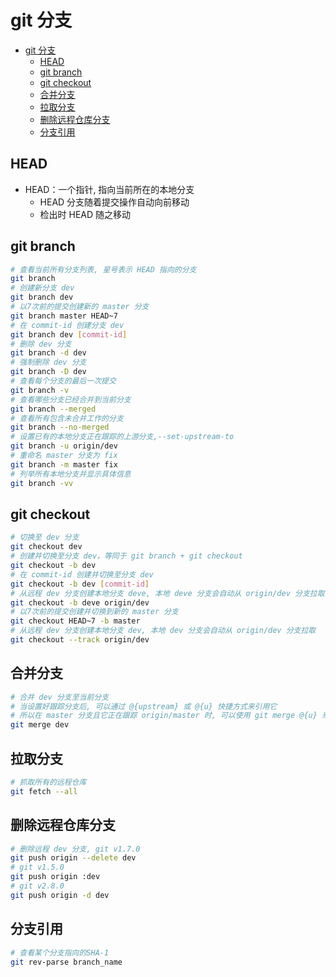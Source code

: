 # git 分支

- [git 分支](#git-%E5%88%86%E6%94%AF)
  - [HEAD](#head)
  - [git branch](#git-branch)
  - [git checkout](#git-checkout)
  - [合并分支](#%E5%90%88%E5%B9%B6%E5%88%86%E6%94%AF)
  - [拉取分支](#%E6%8B%89%E5%8F%96%E5%88%86%E6%94%AF)
  - [删除远程仓库分支](#%E5%88%A0%E9%99%A4%E8%BF%9C%E7%A8%8B%E4%BB%93%E5%BA%93%E5%88%86%E6%94%AF)
  - [分支引用](#%E5%88%86%E6%94%AF%E5%BC%95%E7%94%A8)

## HEAD

- HEAD：一个指针, 指向当前所在的本地分支
  - HEAD 分支随着提交操作自动向前移动
  - 检出时 HEAD 随之移动

## git branch

```sh
# 查看当前所有分支列表, 星号表示 HEAD 指向的分支
git branch
# 创建新分支 dev
git branch dev
# 以7次前的提交创建新的 master 分支
git branch master HEAD~7
# 在 commit-id 创建分支 dev
git branch dev [commit-id]
# 删除 dev 分支
git branch -d dev
# 强制删除 dev 分支
git branch -D dev
# 查看每个分支的最后一次提交
git branch -v
# 查看哪些分支已经合并到当前分支
git branch --merged
# 查看所有包含未合并工作的分支
git branch --no-merged
# 设置已有的本地分支正在跟踪的上游分支,--set-upstream-to
git branch -u origin/dev
# 重命名 master 分支为 fix
git branch -m master fix
# 列举所有本地分支并显示具体信息
git branch -vv
```

## git checkout

```sh
# 切换至 dev 分支
git checkout dev
# 创建并切换至分支 dev，等同于 git branch + git checkout
git checkout -b dev
# 在 commit-id 创建并切换至分支 dev
git checkout -b dev [commit-id]
# 从远程 dev 分支创建本地分支 deve, 本地 deve 分支会自动从 origin/dev 分支拉取
git checkout -b deve origin/dev
# 以7次前的提交创建并切换到新的 master 分支
git checkout HEAD~7 -b master
# 从远程 dev 分支创建本地分支 dev, 本地 dev 分支会自动从 origin/dev 分支拉取
git checkout --track origin/dev
```

## 合并分支

```sh
# 合并 dev 分支至当前分支
# 当设置好跟踪分支后, 可以通过 @{upstream} 或 @{u} 快捷方式来引用它
# 所以在 master 分支且它正在跟踪 origin/master 时, 可以使用 git merge @{u} 来取代 git merge origin/master
git merge dev
```

## 拉取分支

```sh
# 抓取所有的远程仓库
git fetch --all
```

## 删除远程仓库分支

```sh
# 删除远程 dev 分支, git v1.7.0
git push origin --delete dev
# git v1.5.0
git push origin :dev
# git v2.8.0
git push origin -d dev
```

## 分支引用

```sh
# 查看某个分支指向的SHA-1
git rev-parse branch_name
```